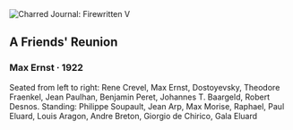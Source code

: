 <div class="artwork-of-the-day">
  <div class="container">
    <div class="img-wrapper">
      <img
        src="https://uploads6.wikiart.org/images/max-ernst/a-friends-reunion-1922(1).jpg!Large.jpg"
        alt="Charred Journal: Firewritten V" />
    </div>
    <div class="artwork-detail">
      <div class="artwork-origin"> 
        <h2 class="artwork-name">A Friends' Reunion</h2>
        <h3 class="artist">
          Max Ernst
                    ·  1922
        </h3>
      </div>
      <p class="description">
        <span class="artwork-description-text ng-binding" ng-bind-html="viewModel.ArtworkOfTheDay.Description | unsafe">Seated from left to right: Rene Crevel, Max Ernst, Dostoyevsky, Theodore Fraenkel, Jean Paulhan, Benjamin Peret, Johannes T. Baargeld, Robert Desnos. Standing: Philippe Soupault, Jean Arp, Max Morise, Raphael, Paul Eluard, Louis Aragon, Andre Breton, Giorgio de Chirico, Gala Eluard</span>
                        <div class="text-shadow-container ng-hide" ng-show="showShadow"></div>
      </p>
    </div>
  </div>

</div>
